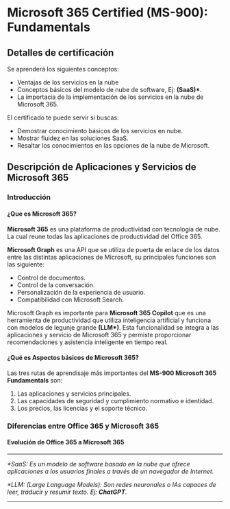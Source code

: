# Microsoft 365 Certified (MS-900): Fundamentals

## Detalles de certificación

Se aprenderá los siguientes conceptos:

- Ventajas de los servicios en la nube
- Conceptos básicos del modelo de nube de software, Ej: **(SaaS)\***.
- La importacia de la implementación de los servicios en la nube de Microsoft 365.

El certificado te puede servir si buscas:

- Demostrar conocimiento básicos de los servicios en nube.
- Mostrar fluidez en las soluciones SaaS.
- Resaltar los conocimientos en las opciones de la nube de Microsoft.

## Descripción de Aplicaciones y Servicios de Microsoft 365

### Introducción

#### ¿Que es Microsoft 365?

**Microsoft 365** es una plataforma de productividad con tecnología de nube. La cual reune todas las aplicaciones de productividad del Office 365.

**Microsoft Graph** es una API que se utiliza de puerta de enlace de los datos entre las distintas aplicaciones de Microsoft, su principales funciones son las siguiente:

- Control de documentos.
- Control de la conversación.
- Personalización de la experiencia de usuario.
- Compatibilidad con Microsoft Search.

Microsoft Graph es importante para **Microsoft 365 Copilot** que es una herramienta de productividad que utiliza inteligencia artificial y funciona con modelos de legunje grande **(LLM\*)**. Esta funcionalidad se integra a las aplicaciones y servicio de Microsoft 365 y permiste proporcionar recomendaciones y asistencia inteligente en tiempo real.

#### ¿Qué es Aspectos básicos de Microsoft 365?

Las tres rutas de aprendisaje más importantes del **MS-900 Microsoft 365 Fundamentals** son:

1. Las aplicaciones y servicios principales.
2. Las capacidades de seguridad y cumplimiento normativo e identidad.
3. Los precios, las licencias y el soporte técnico.

### Diferencias entre Office 365 y Microsoft 365

#### Evolución de Office 365 a Microsoft 365

---

_\*SaaS: Es un modelo de software basado en la nube que ofrece aplicaciones a los usuarios finales a través de un navegador de Internet._

_\*LLM: (Large Language Models): Son redes neuronales o IAs capaces de leer, traducir y resumir texto. Ej: **ChatGPT**._

---
